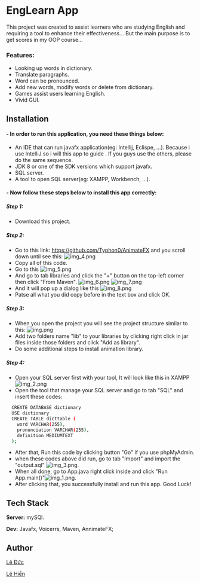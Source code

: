 # EngLearn App

This project was created to assist learners who are studying
English and requiring a tool to enhance their effectiveness...
But the main purpose is to get scores in my OOP course...
### Features: 

- Looking up words in dictionary.
- Translate paragraphs.
- Word can be pronounced.
- Add new words, modify words or delete from dictionary.
- Games assist users learning English.
- Vivid GUI.

## Installation

#### - In order to run this application, you need these things below:

- An IDE that can run javafx application(eg: Intellij, Eclispe, ...). Because i use IntelliJ so i will this app to guide
. If you guys use the others, please do the same sequence.
- JDK 8 or one of the SDK versions which support javafx. 
- SQL server.
- A tool to open SQL server(eg: XAMPP, Workbench, ...).

#### - Now follow these steps below to install this app correctly:


##### Step 1: 
- Download this project.
##### Step 2:
- Go to this link: https://github.com/Typhon0/AnimateFX and you scroll down until see this:
![img_4.png](img_4.png)
- Copy all of this code.
- Go to this ![img_5.png](img_5.png) 
- And go to tab libraries and click the "+" button on the top-left corner then click "From Maven".
![img_6.png](img_6.png)
![img_7.png](img_7.png)
- And it will pop up a dialog like this
![img_8.png](img_8.png)
- Patse all what you did copy before in the text box and click OK.
##### Step 3:
- When you open the project you will see the project structure similar to this: ![img.png](img.png)
- Add two folders name "lib" to your libraries by clicking right click in jar files inside those folders and click "Add as library".
- Do some additional steps to install animation library.
##### Step 4:
- Open your SQL server first with your tool, It will look like this in XAMPP![img_2.png](img_2.png)
- Open the tool that manage your SQL server and go to tab "SQL" and insert these codes:
```bash
  CREATE DATABASE dictionary
  USE dictionary
  CREATE TABLE dicttable (
    word VARCHAR(255),
    pronunciation VARCHAR(255),
    definition MEDIUMTEXT
  );
```
- After that, Run this code by clicking button "Go" if you use phpMyAdmin.
- when these codes above did run, go to tab "Import" and import the "output.sql" ![img_3.png](img_3.png).
- When all done,  go to App.java right click inside and click "Run App.main()"![img_1.png](img_1.png).
- After clicking that, you successfully install and run this app. Good Luck!

## Tech Stack
**Server:** mySQl.

**Dev:** Javafx, Voicerrs, Maven, AnnimateFX;

## Author
[Lê Đức](https://www.github.com/Lee-412)

[Lê Hiển](https://www.github.com/LeHien2818)